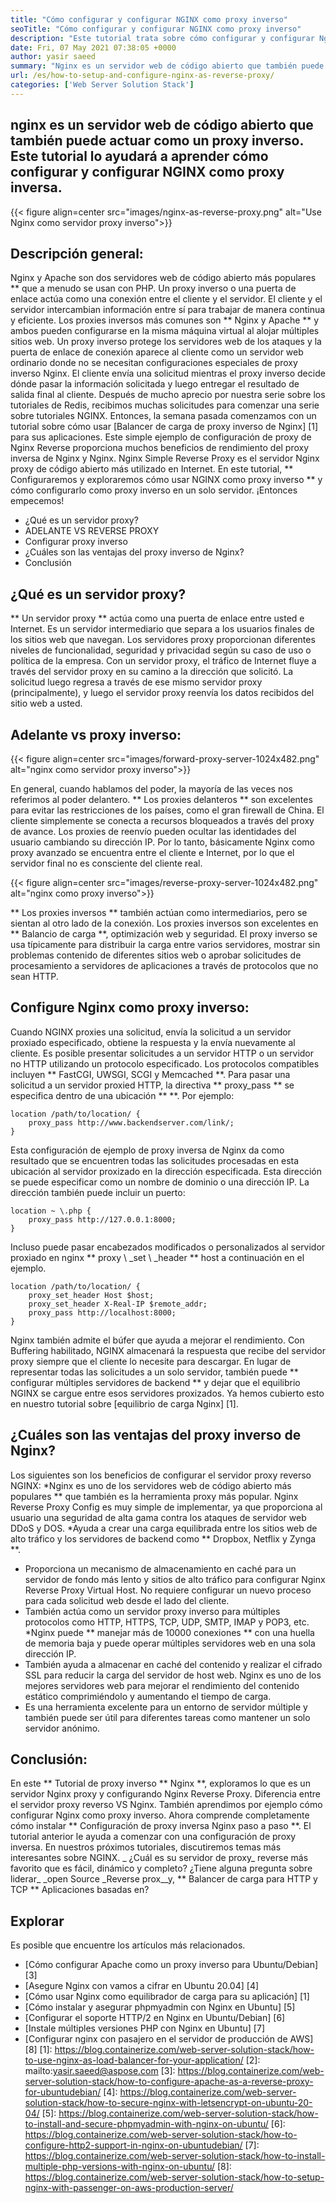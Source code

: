 ```yaml
---
title: "Cómo configurar y configurar NGINX como proxy inverso" 
seoTitle: "Cómo configurar y configurar NGINX como proxy inverso" 
description: "Este tutorial trata sobre cómo configurar y configurar Nginx como proxy inverso. Nginx se considera uno de los servidores web proxy inverso más populares de código abierto." 
date: Fri, 07 May 2021 07:38:05 +0000
author: yasir saeed
summary: "Nginx es un servidor web de código abierto que también puede actuar como un proxy inverso. Este tutorial lo ayudará a aprender cómo configurar y configurar NGINX como proxy inversa." 
url: /es/how-to-setup-and-configure-nginx-as-reverse-proxy/
categories: ['Web Server Solution Stack']
---
```


## nginx es un servidor web de código abierto que también puede actuar como un proxy inverso. Este tutorial lo ayudará a aprender cómo configurar y configurar NGINX como proxy inversa.

{{< figure align=center src="images/nginx-as-reverse-proxy.png" alt="Use Nginx como servidor proxy inverso">}}


## Descripción general:
Nginx y Apache son dos servidores web de código abierto más populares ** que a menudo se usan con PHP. Un proxy inverso o una puerta de enlace actúa como una conexión entre el cliente y el servidor. El cliente y el servidor intercambian información entre sí para trabajar de manera continua y eficiente. Los proxies inversos más comunes son ** Nginx y Apache ** y ambos pueden configurarse en la misma máquina virtual al alojar múltiples sitios web. Un proxy inverso protege los servidores web de los ataques y la puerta de enlace de conexión aparece al cliente como un servidor web ordinario donde no se necesitan configuraciones especiales de proxy inverso Nginx. El cliente envía una solicitud mientras el proxy inverso decide dónde pasar la información solicitada y luego entregar el resultado de salida final al cliente.
Después de mucho aprecio por nuestra serie sobre los tutoriales de Redis, recibimos muchas solicitudes para comenzar una serie sobre tutoriales NGINX. Entonces, la semana pasada comenzamos con un tutorial sobre cómo usar [Balancer de carga de proxy inverso de Nginx] [1] para sus aplicaciones. Este simple ejemplo de configuración de proxy de Nginx Reverse proporciona muchos beneficios de rendimiento del proxy inversa de Nginx y Nginx. Nginx Simple Reverse Proxy es el servidor Nginx proxy de código abierto más utilizado en Internet. En este tutorial, ** Configuraremos y exploraremos cómo usar NGINX como proxy inverso ** y cómo configurarlo como proxy inverso en un solo servidor. ¡Entonces empecemos!
  * ¿Qué es un servidor proxy?
  * ADELANTE VS REVERSE PROXY
  * Configurar proxy inverso
  * ¿Cuáles son las ventajas del proxy inverso de Nginx?
  * Conclusión

## ¿Qué es un servidor proxy?
** Un servidor proxy ** actúa como una puerta de enlace entre usted e Internet. Es un servidor intermediario que separa a los usuarios finales de los sitios web que navegan. Los servidores proxy proporcionan diferentes niveles de funcionalidad, seguridad y privacidad según su caso de uso o política de la empresa.
Con un servidor proxy, el tráfico de Internet fluye a través del servidor proxy en su camino a la dirección que solicitó. La solicitud luego regresa a través de ese mismo servidor proxy (principalmente), y luego el servidor proxy reenvía los datos recibidos del sitio web a usted.

## Adelante vs proxy inverso:

{{< figure align=center src="images/forward-proxy-server-1024x482.png" alt="nginx como servidor proxy inverso">}}

En general, cuando hablamos del poder, la mayoría de las veces nos referimos al poder delantero. ** Los proxies delanteros ** son excelentes para evitar las restricciones de los países, como el gran firewall de China. El cliente simplemente se conecta a recursos bloqueados a través del proxy de avance. Los proxies de reenvío pueden ocultar las identidades del usuario cambiando su dirección IP. Por lo tanto, básicamente Nginx como proxy avanzado se encuentra entre el cliente e Internet, por lo que el servidor final no es consciente del cliente real.

{{< figure align=center src="images/reverse-proxy-server-1024x482.png" alt="nginx como proxy inverso">}}

** Los proxies inversos ** también actúan como intermediarios, pero se sientan al otro lado de la conexión. Los proxies inversos son excelentes en ** Balancio de carga **, optimización web y seguridad. El proxy inverso se usa típicamente para distribuir la carga entre varios servidores, mostrar sin problemas contenido de diferentes sitios web o aprobar solicitudes de procesamiento a servidores de aplicaciones a través de protocolos que no sean HTTP.

## Configure Nginx como proxy inverso:
Cuando NGINX proxies una solicitud, envía la solicitud a un servidor proxiado especificado, obtiene la respuesta y la envía nuevamente al cliente. Es posible presentar solicitudes a un servidor HTTP o un servidor no HTTP utilizando un protocolo especificado. Los protocolos compatibles incluyen ** FastCGI, UWSGI, SCGI y Memcached **.
Para pasar una solicitud a un servidor proxied HTTP, la directiva ** proxy_pass ** se especifica dentro de una ubicación ** **. Por ejemplo:
```
location /path/to/location/ {
    proxy_pass http://www.backendserver.com/link/;
}
```
Esta configuración de ejemplo de proxy inversa de Nginx da como resultado que se encuentren todas las solicitudes procesadas en esta ubicación al servidor proxizado en la dirección especificada. Esta dirección se puede especificar como un nombre de dominio o una dirección IP. La dirección también puede incluir un puerto:
```
location ~ \.php {
    proxy_pass http://127.0.0.1:8000;
}
```
Incluso puede pasar encabezados modificados o personalizados al servidor proxiado en nginx ** proxy \ _set \ _header ** host a continuación en el ejemplo.
```
location /path/to/location/ {
    proxy_set_header Host $host;
    proxy_set_header X-Real-IP $remote_addr;
    proxy_pass http://localhost:8000;
}
```
Nginx también admite el búfer que ayuda a mejorar el rendimiento. Con Buffering habilitado, NGINX almacenará la respuesta que recibe del servidor proxy siempre que el cliente lo necesite para descargar.
En lugar de representar todas las solicitudes a un solo servidor, también puede ** configurar múltiples servidores de backend ** y dejar que el equilibrio NGINX se cargue entre esos servidores proxizados. Ya hemos cubierto esto en nuestro tutorial sobre [equilibrio de carga Nginx] [1].

## ¿Cuáles son las ventajas del proxy inverso de Nginx?
Los siguientes son los beneficios de configurar el servidor proxy reverso NGINX:
  *Nginx es uno de los servidores web de código abierto más populares ** que también es la herramienta proxy más popular. Nginx Reverse Proxy Config es muy simple de implementar, ya que proporciona al usuario una seguridad de alta gama contra los ataques de servidor web DDoS y DOS.
  *Ayuda a crear una carga equilibrada entre los sitios web de alto tráfico y los servidores de backend como ** Dropbox, Netflix y Zynga **.
  * Proporciona un mecanismo de almacenamiento en caché para un servidor de fondo más lento y sitios de alto tráfico para configurar Nginx Reverse Proxy Virtual Host. No requiere configurar un nuevo proceso para cada solicitud web desde el lado del cliente.
  * También actúa como un servidor proxy inverso para múltiples protocolos como HTTP, HTTPS, TCP, UDP, SMTP, IMAP y POP3, etc.
  *Nginx puede ** manejar más de 10000 conexiones ** con una huella de memoria baja y puede operar múltiples servidores web en una sola dirección IP.
  * También ayuda a almacenar en caché del contenido y realizar el cifrado SSL para reducir la carga del servidor de host web. Nginx es uno de los mejores servidores web para mejorar el rendimiento del contenido estático comprimiéndolo y aumentando el tiempo de carga.
  * Es una herramienta excelente para un entorno de servidor múltiple y también puede ser útil para diferentes tareas como mantener un solo servidor anónimo.

## Conclusión:
En este ** Tutorial de proxy inverso ** Nginx **, exploramos lo que es un servidor Nginx proxy y configurando Nginx Reverse Proxy. Diferencia entre el servidor proxy reverso VS Nginx. También aprendimos por ejemplo cómo configurar Nginx como proxy inverso. Ahora comprende completamente cómo instalar ** Configuración de proxy inversa Nginx paso a paso **. El tutorial anterior le ayuda a comenzar con una configuración de proxy inversa. En nuestros próximos tutoriales, discutiremos temas más interesantes sobre NGINX.
_ ¿Cuál es su servidor de proxy_ reverse más favorito que es fácil, dinámico y completo? ¿Tiene alguna pregunta sobre liderar_ _open Source _Reverse prox__y, ** Balancer de carga para HTTP y TCP ** Aplicaciones basadas en?

## Explorar
Es posible que encuentre los artículos más relacionados.
  * [Cómo configurar Apache como un proxy inverso para Ubuntu/Debian] [3]
  * [Asegure Nginx con vamos a cifrar en Ubuntu 20.04] [4]
  * [Cómo usar Nginx como equilibrador de carga para su aplicación] [1]
  * [Cómo instalar y asegurar phpmyadmin con Nginx en Ubuntu] [5]
  * [Configurar el soporte HTTP/2 en Nginx en Ubuntu/Debian] [6]
  * [Instale múltiples versiones PHP con Nginx en Ubuntu] [7]
  * [Configurar nginx con pasajero en el servidor de producción de AWS] [8]
[1]: https://blog.containerize.com/web-server-solution-stack/how-to-use-nginx-as-load-balancer-for-your-application/
[2]: mailto:yasir.saeed@aspose.com
[3]: https://blog.containerize.com/web-server-solution-stack/how-to-configure-apache-as-a-reverse-proxy-for-ubuntudebian/
[4]: https://blog.containerize.com/web-server-solution-stack/how-to-secure-nginx-with-letsencrypt-on-ubuntu-20-04/
[5]: https://blog.containerize.com/web-server-solution-stack/how-to-install-and-secure-phpmyadmin-with-nginx-on-ubuntu/
[6]: https://blog.containerize.com/web-server-solution-stack/how-to-configure-http2-support-in-nginx-on-ubuntudebian/
[7]: https://blog.containerize.com/web-server-solution-stack/how-to-install-multiple-php-versions-with-nginx-on-ubuntu/
[8]: https://blog.containerize.com/web-server-solution-stack/how-to-setup-nginx-with-passenger-on-aws-production-server/
